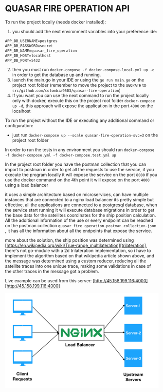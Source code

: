 # QUASAR FIRE OPERATION API

To run the project locally (needs docker installed):
1. you should add the next environment variables into your preference ide:
```
APP_DB_USERNAME=postgres
APP_DB_PASSWORD=secret
APP_DB_NAME=quasar_fire_operation
APP_DB_HOST=localhost
APP_DB_PORT=5432
```
2. then you must run `docker-compose -f docker-compose-local.yml up -d` in order to get the database up and running.
3. launch the main.go in your IDE or using the `go run main.go` on the project root folder 
   (remember to move the project to the `$GOPATH` to `src/github.com/colombia9503/quasar-fire-operation`)
4. If you want you can use the next command to run the project locally only with docker, 
   execute this on the project root folder `docker-compose up -d`, this approach will expose 
   the application in the port `4000` on the localhost

To run the project without the IDE or executing any additional command or configuration:
- just run `docker-compose up --scale quasar-fire-operation-svc=3` on the project root folder

In order to run the tests in any environment you should run `docker-compose -f docker-compose.yml -f docker-compose.test.yml up`

In the project root folder you have the postman collection that you can import to postman in order
to get all the requests to use the service, if you execute the program locally it will expose the service
on the port `8080` if you use the docker command on the 4th point it will expose on the port `4000` using a load balancer

it uses a simple architecture based on microservices, can have multiple instances that are connected to a nginx load balancer
its pretty simple but effective, all the applications are connected to a postgresql database, when the service start running it will
execute database migrations in order to get the base data for the satellites coordinates for the ship position calculation.
All the additional information of the use or every endpoint can be reached on the postman collection `quasar fire operation.postman_collection.json`
, it has all the information about all the endpoints that expose the service.

more about the solution, the ship position was determined using [https://en.wikipedia.org/wiki/True-range_multilateration][trilateration], 
there's not go-module with a 2d trilateration implementation, so i have to implement the algorithm based on that wikipedia article shown above, 
and the message was determined using a custom reducer, reducing all the satellite traces into one unique trace, making some validations 
in case of the other traces in the message got a problem.

Live example can be used from this server: [http://45.158.199.116:4000][http://45.158.199.116:4000]

![image info](architecture.png)